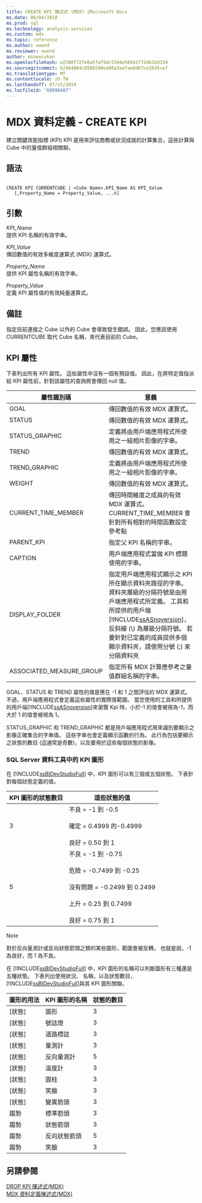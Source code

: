 ```yaml
---
title: CREATE KPI 陳述式 (MDX) |Microsoft Docs
ms.date: 06/04/2018
ms.prod: sql
ms.technology: analysis-services
ms.custom: mdx
ms.topic: reference
ms.author: owend
ms.reviewer: owend
author: minewiskan
ms.openlocfilehash: e2380f72fe8a5faf9dc5504e56941f724b1bd159
ms.sourcegitcommit: b2464064c0566590e486a3aafae6d67ce2645cef
ms.translationtype: MT
ms.contentlocale: zh-TW
ms.lasthandoff: 07/15/2019
ms.locfileid: "68098407"
---
```

# <a name="mdx-data-definition---create-kpi"></a>MDX 資料定義 - CREATE KPI


  建立關鍵效能指標 (KPI) KPI 是用來評估商務或狀況成就的計算集合，這些計算與 Cube 中的量值群組相關聯。  
  
## <a name="syntax"></a>語法  
  
```  
  
CREATE KPI CURRENTCUBE | <Cube Name>.KPI_Name AS KPI_Value  
   [,Property_Name = Property_Value, ...n]  
```  
  
## <a name="arguments"></a>引數  
 *KPI_Name*  
 提供 KPI 名稱的有效字串。  
  
 *KPI_Value*  
 傳回數值的有效多維度運算式 (MDX) 運算式。  
  
 *Property_Name*  
 提供 KPI 屬性名稱的有效字串。  
  
 *Property_Value*  
 定義 KPI 屬性值的有效純量運算式。  
  
## <a name="remarks"></a>備註  
 指定目前連接之 Cube 以外的 Cube 會導致發生錯誤。 因此，您應該使用 CURRENTCUBE 取代 Cube 名稱，來代表目前的 Cube。  
  
## <a name="kpi-properties"></a>KPI 屬性  
 下表列出所有 KPI 屬性。 這些屬性中沒有一個有預設值。 因此，在將特定值指派給 KPI 屬性前，針對該屬性的查詢將會傳回 null 值。  
  
|屬性識別碼|意義|  
|-------------------------|-------------|  
|GOAL|傳回數值的有效 MDX 運算式。|  
|STATUS|傳回數值的有效 MDX 運算式。|  
|STATUS_GRAPHIC|定義將由用戶端應用程式所使用之一組相片影像的字串。|  
|TREND|傳回數值的有效 MDX 運算式。|  
|TREND_GRAPHIC|定義將由用戶端應用程式所使用之一組相片影像的字串。|  
|WEIGHT|傳回數值的有效 MDX 運算式。|  
|CURRENT_TIME_MEMBER|傳回時間維度之成員的有效 MDX 運算式。 CURRENT_TIME_MEMBER 會針對所有相對的時間函數設定參考點|  
|PARENT_KPI|指定父 KPI 名稱的字串。|  
|CAPTION|用戶端應用程式當做 KPI 標題使用的字串。|  
|DISPLAY_FOLDER|指定用戶端應用程式顯示之 KPI 所在顯示資料夾路徑的字串。 資料夾層級的分隔符號是由用戶端應用程式所定義。 工具和所提供的用戶端[!INCLUDE[ssASnoversion](../includes/ssasnoversion-md.md)]，反斜線 (\\) 為層級分隔符號。 若要針對已定義的成員提供多個顯示資料夾，請使用分號 (;) 來分隔資料夾|  
|ASSOCIATED_MEASURE_GROUP|指定所有 MDX 計算應參考之量值群組名稱的字串。|  
  
 GOAL、STATUS 和 TREND 屬性的值是應在 -1 和 1 之間評估的 MDX 運算式。 不過，用戶端應用程式會定義這些屬性的實際值範圍。 當您使用的工具和所提供的用戶端[!INCLUDE[ssASnoversion](../includes/ssasnoversion-md.md)]來瀏覽 Kpi 時，小於-1 的值會被視為-1，而大於 1 的值會被視為 1。  
  
 STATUS_GRAPHIC 和 TREND_GRAPHIC 都是用戶端應用程式用來識別要顯示之影像正確集合的字串值。 這些字串也會定義顯示函數的行為。 此行為包括要顯示之狀態的數目 (這通常是奇數)，以及要用於這些每個狀態的影像。  
  
### <a name="kpi-graphics-in-sql-server-data-tools"></a>SQL Server 資料工具中的 KPI 圖形  
 在 [!INCLUDE[ssBIDevStudioFull](../includes/ssbidevstudiofull-md.md)] 中，KPI 圖形可以有三個或五個狀態。 下表針對每個狀態定義的值。  
  
|KPI 圖形的狀態數目|這些狀態的值|  
|--------------------------------------|---------------------------|  
|3|不良 = -1 到 -0.5<br /><br /> 確定 = 0.4999 的-0.4999<br /><br /> 良好 = 0.50 到 1|  
|5|不良 = -1 到 -0.75<br /><br /> 危險 = -0.7499 到 -0.25<br /><br /> 沒有問題 = -0.2499 到 0.2499<br /><br /> 上升 = 0.25 到 0.7499<br /><br /> 良好 = 0.75 到 1|  
  
> [!NOTE]  
>  對於反向量測計或反向狀態箭頭之類的某些圖形，範圍會被反轉。 也就是說，-1 為良好，而 1 為不良。  
  
 在 [!INCLUDE[ssBIDevStudioFull](../includes/ssbidevstudiofull-md.md)] 中，KPI 圖形的名稱可以判斷圖形有三種還是五種狀態。 下表列出使用狀況、 名稱，以及狀態數目，[!INCLUDE[ssBIDevStudioFull](../includes/ssbidevstudiofull-md.md)]與其 KPI 圖形關聯。  
  
|圖形的用法|KPI 圖形的名稱|狀態的數目|  
|--------------------|-------------------------|----------------------|  
|[狀態]|圖形|3|  
|[狀態]|號誌燈|3|  
|[狀態]|道路標誌|3|  
|[狀態]|量測計|3|  
|[狀態]|反向量測計|5|  
|[狀態]|溫度計|3|  
|[狀態]|圓柱|3|  
|[狀態]|笑臉|3|  
|[狀態]|變異箭頭|3|  
|趨勢|標準箭頭|3|  
|趨勢|狀態箭頭|3|  
|趨勢|反向狀態箭頭|5|  
|趨勢|笑臉|3|  
  
## <a name="see-also"></a>另請參閱  
 [DROP KPI 陳述式&#40;MDX&#41;](../mdx/mdx-data-definition-drop-kpi.md)   
 [MDX 資料定義陳述式&#40;MDX&#41;](../mdx/mdx-data-definition-statements-mdx.md)  
  
  
